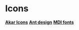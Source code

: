 # Icons

[**Akar Icons**](https://akaricons.com/)
[**Ant design**](https://ant.design/components/icon)
[**MDI fonts**](https://pictogrammers.com/docs/library/mdi/getting-started/webfont/)
